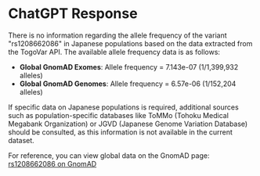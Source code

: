 # ChatGPT Response

There is no information regarding the allele frequency of the variant "rs1208662086" in Japanese populations based on the data extracted from the TogoVar API. The available allele frequency data is as follows:

- **Global GnomAD Exomes**: Allele frequency = 7.143e-07 (1/1,399,932 alleles)
- **Global GnomAD Genomes**: Allele frequency = 6.57e-06 (1/152,204 alleles)

If specific data on Japanese populations is required, additional sources such as population-specific databases like ToMMo (Tohoku Medical Megabank Organization) or JGVD (Japanese Genome Variation Database) should be consulted, as this information is not available in the current dataset.

For reference, you can view global data on the GnomAD page:
[rs1208662086 on GnomAD](https://gnomad.broadinstitute.org/variant/5-179820940-G-T?dataset=gnomad_r4)